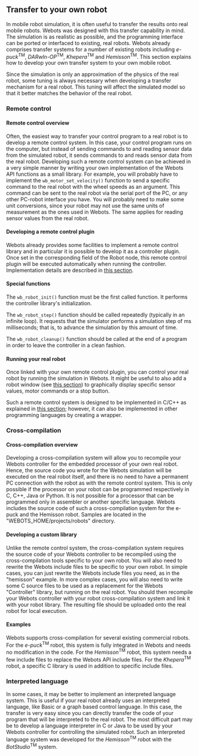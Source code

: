 ## Transfer to your own robot

In mobile robot simulation, it is often useful to transfer the results onto real
mobile robots. Webots was designed with this transfer capability in mind. The
simulation is as realistic as possible, and the programming interface can be
ported or interfaced to existing, real robots. Webots already comprises transfer
systems for a number of existing robots including *e-puck*<sup>TM</sup>,
*DARwIn-OP*<sup>TM</sup>, *Khepera*<sup>TM</sup> and *Hemisson*<sup>TM</sup>.
This section explains how to develop your own transfer system to your own mobile
robot.

Since the simulation is only an approximation of the physics of the real robot,
some tuning is always necessary when developing a transfer mechanism for a real
robot. This tuning will affect the simulated model so that it better matches the
behavior of the real robot.

### Remote control

#### Remote control overview

Often, the easiest way to transfer your control program to a real robot is to
develop a remote control system. In this case, your control program runs on the
computer, but instead of sending commands to and reading sensor data from the
simulated robot, it sends commands to and reads sensor data from the real robot.
Developing such a remote control system can be achieved in a very simple manner by
writing your own implementation of the Webots API functions as a small library.
For example, you will probably have to implement the
`wb_motor_set_velocity()` function to send a specific command to the
real robot with the wheel speeds as an argument. This command can be sent to the
real robot via the serial port of the PC, or any other PC-robot interface you
have. You will probably need to make some unit conversions, since your robot may
not use the same units of measurement as the ones used in Webots. The same
applies for reading sensor values from the real robot.

#### Developing a remote control plugin

Webots already provides some facilities to implement a remote control library
and in particular it is possible to develop it as a controller plugin. Once set
in the corresponding field of the Robot node, this remote control plugin will be
executed automatically when running the controller. Implementation details are
described in [this section](controller-plugin.md#remote-control-plugin).

#### Special functions

The `wb_robot_init()` function must be the first called function. It performs
the controller library's initialization.

The `wb_robot_step()` function should be called repeatedly (typically in an
infinite loop). It requests that the simulator performs a simulation step of ms
milliseconds; that is, to advance the simulation by this amount of time.

The `wb_robot_cleanup()` function should be called at the end of a program in
order to leave the controller in a clean fashion.

#### Running your real robot

Once linked with your own remote control plugin, you can control your real robot
by running the simulation in Webots. It might be useful to also add a robot
window (see [this section](controller-plugin.md#robot-window)) to
graphically display specific sensor values, motor commands or a stop button.

Such a remote control system is designed to be implemented in C/C++ as explained
in [this section](controller-plugin.md); however, it can also be implemented
in other programming languages by creating a wrapper.

### Cross-compilation

#### Cross-compilation overview

Developing a cross-compilation system will allow you to recompile your Webots
controller for the embedded processor of your own real robot. Hence, the source
code you wrote for the Webots simulation will be executed on the real robot
itself, and there is no need to have a permanent PC connection with the robot as
with the remote control system. This is only possible if the processor on your
robot can be programmed respectively in C, C++, Java or Python. It is not
possible for a processor that can be programmed only in assembler or another
specific language. Webots includes the source code of such a cross-compilation
system for the e-puck and the Hemisson robot. Samples are located in the
"WEBOTS\_HOME/projects/robots" directory.

#### Developing a custom library

Unlike the remote control system, the cross-compilation system requires the
source code of your Webots controller to be recompiled using the cross-compilation
tools specific to your own robot. You will also need to rewrite the Webots include files
to be specific to your own robot. In simple cases, you can just
rewrite the Webots include files you need, as in the "hemisson" example. In more
complex cases, you will also need to write some C source files to be used as a
replacement for the Webots "Controller" library, but running on the real robot.
You should then recompile your Webots controller with your robot
cross-compilation system and link it with your robot library. The resulting file
should be uploaded onto the real robot for local execution.

#### Examples

Webots supports cross-compilation for several existing commercial robots. For the
*e-puck*<sup>TM</sup> robot, this system is fully integrated in Webots and needs
no modification in the code. For the *Hemisson*<sup>TM</sup> robot, this system
needs a few include files to replace the Webots API include files. For the
*Khepera*<sup>TM</sup> robot, a specific C library is used in addition to
specific include files.

### Interpreted language

In some cases, it may be better to implement an interpreted language system.
This is useful if your real robot already uses an interpreted language, like
Basic or a graph based control language. In this case, the transfer is very easy
since you can directly transfer the code of your program that will be
interpreted to the real robot. The most difficult part may be to develop a
language interpreter in C or Java to be used by your Webots controller for
controlling the simulated robot. Such an interpreted language system was
developed for the *Hemisson*<sup>TM</sup> robot with the
*BotStudio*<sup>TM</sup> system.
